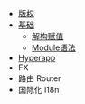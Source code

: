 - [版权](COPYRIGHT.md)
- [基础](basic/README.md)
  - [解构赋值](basic/destructuring.md)
  - [Module语法](basic/module.md)
- [Hyperapp](hyperapp/README.md)
- FX
- 路由 Router
- 国际化 i18n
